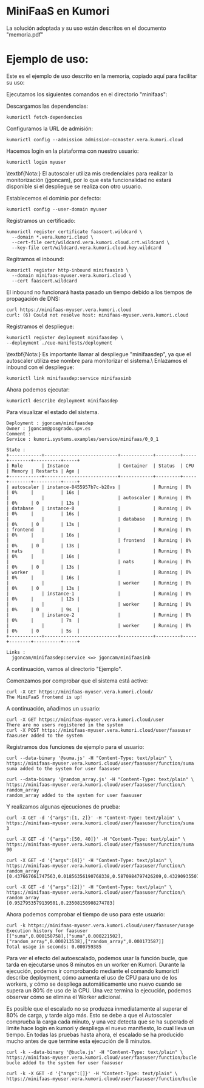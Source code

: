 # MiniFaaS en Kumori
La solución adoptada y su uso están descritos en el documento "memoria.pdf"

# Ejemplo de uso:
Este es el ejemplo de uso descrito en la memoria, copiado aquí para facilitar su uso:

Ejecutamos los siguientes comandos en el directorio "minifaas":

Descargamos las dependencias:

```kumorictl fetch-dependencies```

Configuramos la URL de admisión:

```kumorictl config --admission admission-ccmaster.vera.kumori.cloud```

Hacemos login en la plataforma con nuestro usuario:

```kumorictl login myuser```

\textbf{Nota:} El autoscaler utiliza mis credenciales para realizar la monitorización (jgoncam), por lo que esta funcionalidad no estará disponible si el despliegue se realiza con otro usuario.

Establecemos el dominio por defecto:

```kumorictl config --user-domain myuser```

Registramos un certificado:

```
kumorictl register certificate faascert.wildcard \
  --domain *.vera.kumori.cloud \
  --cert-file cert/wildcard.vera.kumori.cloud.crt.wildcard \
  --key-file cert/wildcard.vera.kumori.cloud.key.wildcard
  ```
  
Regitramos el inbound:

```
kumorictl register http-inbound minifaasinb \
  --domain minifaas-myuser.vera.kumori.cloud \
  --cert faascert.wildcard
  ```
  
El inbound no funcionará hasta pasado un tiempo debido a los tiempos de propagación de DNS:

```
curl https://minifaas-myuser.vera.kumori.cloud
curl: (6) Could not resolve host: minifaas-myuser.vera.kumori.cloud
```

Registramos el despliegue:

```
kumorictl register deployment minifaasdep \
--deployment ./cue-manifests/deployment
```

\textbf{Nota:} Es importante llamar al despliegue "minifaasdep", ya que el autoscaler utiliza ese nombre para monitorizar el sistema.\\
Enlazamos el inbound con el despliegue:

```kumorictl link minifaasdep:service minifaasinb```

Ahora podemos ejecutar:

```kumorictl describe deployment minifaasdep```

Para visualizar el estado del sistema.

```
Deployment : jgoncam/minifaasdep
Owner : jgoncam@posgrado.upv.es
Comment : 
Service : kumori.systems.examples/service/minifaas/0_0_1

State :
+------------+---------------------------+------------+---------+-----+--------+----------+-----+
| Role       | Instance                  | Container  | Status  | CPU | Memory | Restarts | Age |
+------------+---------------------------+------------+---------+-----+--------+----------+-----+
| autoscaler | instance-8455957b7c-b28vs |            | Running | 0%  | 0%     |          | 16s |
|            |                           | autoscaler | Running | 0%  | 0%     | 0        | 13s |
| database   | instance-0                |            | Running | 0%  | 0%     |          | 16s |
|            |                           | database   | Running | 0%  | 0%     | 0        | 13s |
| frontend   |                           |            | Running | 0%  | 0%     |          | 16s |
|            |                           | frontend   | Running | 0%  | 0%     | 0        | 13s |
| nats       |                           |            | Running | 0%  | 0%     |          | 16s |
|            |                           | nats       | Running | 0%  | 0%     | 0        | 13s |
| worker     |                           |            | Running | 0%  | 0%     |          | 16s |
|            |                           | worker     | Running | 0%  | 0%     | 0        | 13s |
|            | instance-1                |            | Running | 0%  | 0%     |          | 12s |
|            |                           | worker     | Running | 0%  | 0%     | 0        | 9s  |
|            | instance-2                |            | Running | 0%  | 0%     |          | 7s  |
|            |                           | worker     | Running | 0%  | 0%     | 0        | 5s  |
+------------+---------------------------+------------+---------+-----+--------+----------+-----+

Links :
  jgoncam/minifaasdep:service <=> jgoncam/minifaasinb
  ```

A continuación, vamos al directorio "Ejemplo".

Comenzamos por comprobar que el sistema está activo:

```
curl -X GET https://minifaas-myuser.vera.kumori.cloud/
The MiniFaaS frontend is up!
```

A continuación, añadimos un usuario:

```
curl -X GET https://minifaas-myuser.vera.kumori.cloud/user
There are no users registered in the system
curl -X POST https://minifaas-myuser.vera.kumori.cloud/user/faasuser
faasuser added to the system
```

Registramos dos funciones de ejemplo para el usuario:

```
curl --data-binary '@suma.js' -H "Content-Type: text/plain" \
https://minifaas-myuser.vera.kumori.cloud/user/faasuser/function/suma
suma added to the system for user faasuser

curl --data-binary '@random_array.js' -H "Content-Type: text/plain" \
https://minifaas-myuser.vera.kumori.cloud/user/faasuser/function/\
random_array
random_array added to the system for user faasuser
```

Y realizamos algunas ejecuciones de prueba:

```
curl -X GET -d '{"args":[1, 2]}' -H "Content-Type: text/plain" \
https://minifaas-myuser.vera.kumori.cloud/user/faasuser/function/suma
3

curl -X GET -d '{"args":[50, 40]}' -H "Content-Type: text/plain" \
https://minifaas-myuser.vera.kumori.cloud/user/faasuser/function/suma
90

curl -X GET -d '{"args":[4]}' -H "Content-Type: text/plain" \
https://minifaas-myuser.vera.kumori.cloud/user/faasuser/function/\
random_array
[0.437667661747563,0.01856356190768338,0.5870984797426209,0.4329093550785834]

curl -X GET -d '{"args":[2]}' -H "Content-Type: text/plain" \
https://minifaas-myuser.vera.kumori.cloud/user/faasuser/function/\
random_array
[0.9527953579139501,0.23508150908274783]
```

Ahora podemos comprobar el tiempo de uso para este usuario:

```
curl -k https://minifaas-myuser.vera.kumori.cloud/user/faasuser/usage
Execution history for faasuser
[["suma",0.000150758],["suma",0.000221502],
["random_array",0.000213538],["random_array",0.000173587]]
Total usage in seconds: 0.000759385
```

Para ver el efecto del autoescalado, podemos usar la función bucle, que tarda en ejecutarse unos 8 minutos en un worker en Kumori. Durante la ejecución, podemos ir comprobando mediante el comando kumorictl describe deployment, cómo aumenta el uso de CPU para uno de los workers, y cómo se despliega automáticamente uno nuevo cuando se supera un 80\% de uso de la CPU. Una vez termina la ejecución, podemos observar cómo se elimina el Worker adicional.

Es posible que el escalado no se produzca inmediatamente al superar el 80\% de carga, y tarde algo más. Esto se debe a que el Autoscaler comprueba la carga cada minuto, y una vez detecta que se ha superado el límite hace login en kumori y despliega el nuevo manifiesto, lo cual lleva un tiempo. En todas las pruebas hasta ahora, el escalado se ha producido mucho antes de que termine esta ejecución de 8 minutos.

```
curl -k --data-binary '@bucle.js' -H "Content-Type: text/plain" \
https://minifaas-myuser.vera.kumori.cloud/user/faasuser/function/bucle
bucle added to the system for user faasuser

curl -k -X GET -d '{"args":[]}' -H "Content-Type: text/plain" \
https://minifaas-myuser.vera.kumori.cloud/user/faasuser/function/bucle
```

